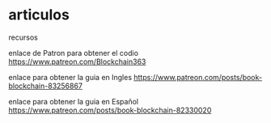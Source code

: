 # articulos
recursos

enlace de Patron para obtener el codio
https://www.patreon.com/Blockchain363

enlace para obtener la guia en Ingles
https://www.patreon.com/posts/book-blockchain-83256867

enlace para obtener la guia en Español
https://www.patreon.com/posts/book-blockchain-82330020
